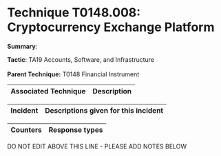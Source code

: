 # Technique T0148.008: Cryptocurrency Exchange Platform

**Summary**: 

**Tactic**: TA19 Accounts, Software, and Infrastructure <br><br>**Parent Technique:** T0148 Financial Instrument


| Associated Technique | Description |
| --------- | ------------------------- |



| Incident | Descriptions given for this incident |
| -------- | -------------------- |



| Counters | Response types |
| -------- | -------------- |


DO NOT EDIT ABOVE THIS LINE - PLEASE ADD NOTES BELOW